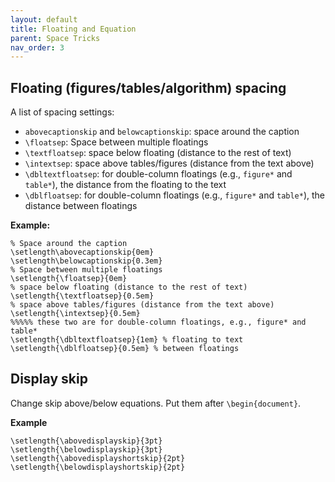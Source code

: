 ```yaml
---
layout: default
title: Floating and Equation
parent: Space Tricks
nav_order: 3
---
```


## Floating (figures/tables/algorithm) spacing

A list of spacing settings:

- `abovecaptionskip` and `belowcaptionskip`: space around the caption
- `\floatsep`: Space between multiple floatings
- `\textfloatsep`: space below floating (distance to the rest of text)
- `\intextsep`: space above tables/figures (distance from the text above)
- `\dbltextfloatsep`: for double-column floatings (e.g., `figure*` and `table*`), the distance from the floating to the text
- `\dblfloatsep`: for double-column floatings (e.g., `figure*` and `table*`), the distance between floatings


**Example:**

```
% Space around the caption
\setlength\abovecaptionskip{0em}
\setlength\belowcaptionskip{0.3em}
% Space between multiple floatings
\setlength{\floatsep}{0em}
% space below floating (distance to the rest of text)
\setlength{\textfloatsep}{0.5em}
% space above tables/figures (distance from the text above)
\setlength{\intextsep}{0.5em} 
%%%%% these two are for double-column floatings, e.g., figure* and table*
\setlength{\dbltextfloatsep}{1em} % floating to text
\setlength{\dblfloatsep}{0.5em} % between floatings
```


## Display skip

Change skip above/below equations. Put them after `\begin{document}`.

**Example**

```
\setlength{\abovedisplayskip}{3pt}
\setlength{\belowdisplayskip}{3pt}
\setlength{\abovedisplayshortskip}{2pt}
\setlength{\belowdisplayshortskip}{2pt}
```

